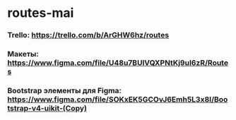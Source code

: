 # routes-mai

### Trello: https://trello.com/b/ArGHW6hz/routes

### Макеты: https://www.figma.com/file/U48u7BUlVQXPNtKj9uI6zR/Routes

### Bootstrap элементы для Figma: https://www.figma.com/file/SOKxEK5GCOvJ6Emh5L3x8I/Bootstrap-v4-uikit-(Copy)

